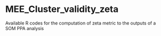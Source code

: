 # MEE_Cluster_validity_zeta
Available R codes for the computation of zeta metric to the outputs of a SOM PPA analysis
